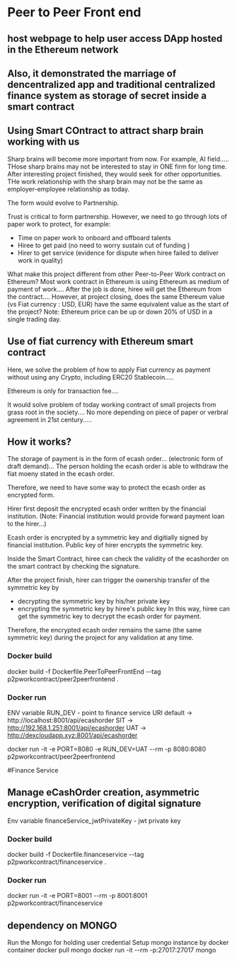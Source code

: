 # Peer to Peer Front end

## host webpage to help user access DApp hosted in the Ethereum network

## Also, it demonstrated the marriage of dencentralized app and traditional centralized finance system as storage of secret inside a smart contract

## Using Smart COntract to attract sharp brain working with us

Sharp brains will become more important from now. For example, AI field.....
THose sharp brains may not be interested to stay in ONE firm for long time. After interesting project finished, they would seek for other opportunities. THe work relationship with the sharp brain may not be the same as employer-employee relationship as today.

The form would evolve to Partnership.

Trust is critical to form partnership. However, we need to go through lots of paper work to protect, for example:

- Time on paper work to onboard and offboard talents
- Hiree to get paid (no need to worry sustain cut of funding )
- Hirer to get service (evidence for dispute when hiree failed to deliver work in quality)

What make this project different from other Peer-to-Peer Work contract on Ethereum?
Most work contract in Ethereum is using Ethereum as medium of payment of work....
After the job is done, hiree will get the Ethereum from the contract....
However, at project closing, does the same Ethereum value (vs Fiat currency : USD, EUR) have the same equivalent value as the start of the project?
Note: Ethereum price can be up or down 20% of USD in a single trading day.

## Use of fiat currency with Ethereum smart contract

Here, we solve the problem of how to apply Fiat currency as payment without using any Crypto, including ERC20 Stablecoin.....

Ethereum is only for transaction fee....

It would solve problem of today working contract of small projects from grass root in the society.... No more depending on piece of paper or verbral agreement in 21st century.....

## How it works?

The storage of payment is in the form of ecash order... (electronic form of draft demand)...
The person holding the ecash order is able to withdraw the fiat moeny stated in the ecash order.

Therefore, we need to have some way to protect the ecash order as encrypted form.

Hirer first deposit the encrypted ecash order written by the financial institution. (Note: Financial institution would provide forward payment loan to the hirer...)

Ecash order is encrypted by a symmetric key and digitially signed by financial institution.
Public key of hirer encrypts the symmetric key.

Inside the Smart Contract, hiree can check the validity of the ecashorder on the smart contract by checking the signature.

After the project finish, hirer can trigger the ownership transfer of the symmetric key by

- decrypting the symmetric key by his/her private key
- encrypting the symmetric key by hiree's public key
  In this way, hiree can get the symmetric key to decrypt the ecash order for payment.

Therefore, the encrypted ecash order remains the same (the same symmetric key) during the project for any validation at any time.

### Docker build

docker build -f Dockerfile.PeerToPeerFrontEnd --tag p2pworkcontract/peer2peerfrontend .

### Docker run

ENV variable
RUN_DEV - point to finance service URI
default -> http://localhost:8001/api/ecashorder
SIT -> http://192.168.1.251:8001/api/ecashorder
UAT -> http://dexcloudapp.xyz:8001/api/ecashorder

docker run -it -e PORT=8080 -e RUN_DEV=UAT --rm -p 8080:8080 p2pworkcontract/peer2peerfrontend

#Finance Service

## Manage eCashOrder creation, asymmetric encryption, verification of digital signature

Env variable
financeService_jwtPrivateKey - jwt private key

### Docker build

docker build -f Dockerfile.financeservice --tag p2pworkcontract/financeservice .

### Docker run

docker run -it -e PORT=8001 --rm -p 8001:8001 p2pworkcontract/financeservice

## dependency on MONGO

Run the Mongo for holding user credential
Setup mongo instance by docker container
docker pull mongo
docker run -it --rm -p:27017:27017 mongo
